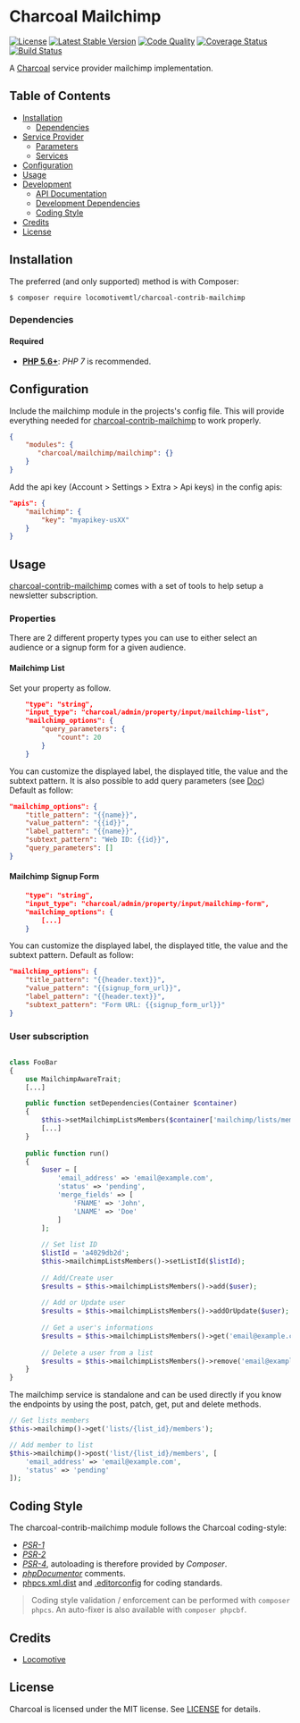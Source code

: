 Charcoal Mailchimp
===============

[![License][badge-license]][charcoal-contrib-mailchimp]
[![Latest Stable Version][badge-version]][charcoal-contrib-mailchimp]
[![Code Quality][badge-scrutinizer]][dev-scrutinizer]
[![Coverage Status][badge-coveralls]][dev-coveralls]
[![Build Status][badge-travis]][dev-travis]

A [Charcoal][charcoal-app] service provider mailchimp implementation.



## Table of Contents

-   [Installation](#installation)
    -   [Dependencies](#dependencies)
-   [Service Provider](#service-provider)
    -   [Parameters](#parameters)
    -   [Services](#services)
-   [Configuration](#configuration)
-   [Usage](#usage)
-   [Development](#development)
    -  [API Documentation](#api-documentation)
    -  [Development Dependencies](#development-dependencies)
    -  [Coding Style](#coding-style)
-   [Credits](#credits)
-   [License](#license)



## Installation

The preferred (and only supported) method is with Composer:

```shell
$ composer require locomotivemtl/charcoal-contrib-mailchimp
```



### Dependencies

#### Required

-   [**PHP 5.6+**](https://php.net): _PHP 7_ is recommended.


## Configuration

Include the mailchimp module in the projects's config file.
This will provide everything needed for [charcoal-contrib-mailchimp] to work properly.

```json
{
    "modules": {
       "charcoal/mailchimp/mailchimp": {}
    }
}
```

Add the api key (Account > Settings > Extra > Api keys) in the config apis:

```json
"apis": {
    "mailchimp": {
        "key": "myapikey-usXX"
    }
}
```


## Usage

[charcoal-contrib-mailchimp] comes with a set of tools to help setup a newsletter subscription.

### Properties

There are 2 different property types you can use to either select an audience or a signup form for a
given audience.

#### Mailchimp List
Set your property as follow.
```json
    "type": "string",
    "input_type": "charcoal/admin/property/input/mailchimp-list",
    "mailchimp_options": {
        "query_parameters": {
            "count": 20
        }
    }
```
You can customize the displayed label, the displayed title, the value and the subtext pattern. 
It is also possible to add query parameters (see [Doc](https://developer.mailchimp.com/documentation/mailchimp/reference/lists/#%20)) Default as follow:
```json
"mailchimp_options": {
    "title_pattern": "{{name}}",
    "value_pattern": "{{id}}",
    "label_pattern": "{{name}}",
    "subtext_pattern": "Web ID: {{id}}",
    "query_parameters": []
}
```

#### Mailchimp Signup Form
```json
    "type": "string",
    "input_type": "charcoal/admin/property/input/mailchimp-form",
    "mailchimp_options": {
        [...]
    }
```
You can customize the displayed label, the displayed title, the value and the subtext pattern. 
Default as follow:
```json
"mailchimp_options": {
    "title_pattern": "{{header.text}}",
    "value_pattern": "{{signup_form_url}}",
    "label_pattern": "{{header.text}}",
    "subtext_pattern": "Form URL: {{signup_form_url}}"
}
```

### User subscription

```php

class FooBar
{
    use MailchimpAwareTrait;
    [...]

    public function setDependencies(Container $container)
    {
        $this->setMailchimpListsMembers($container['mailchimp/lists/members']);
        [...]
    }
    
    public function run()
    {
        $user = [
            'email_address' => 'email@example.com',
            'status' => 'pending',
            'merge_fields' => [
                'FNAME' => 'John',
                'LNAME' => 'Doe'
            ]
        ];
        
        // Set list ID
        $listId = 'a4029db2d';
        $this->mailchimpListsMembers()->setListId($listId);
        
        // Add/Create user
        $results = $this->mailchimpListsMembers()->add($user);
        
        // Add or Update user
        $results = $this->mailchimpListsMembers()->addOrUpdate($user);
        
        // Get a user's informations
        $results = $this->mailchimpListsMembers()->get('email@example.com');        
        
        // Delete a user from a list
        $results = $this->mailchimpListsMembers()->remove('email@example.com');
    }
}

```

The mailchimp service is standalone and can be used directly if you know the endpoints by using the post, patch, get,
put and delete methods.

```php
// Get lists members
$this->mailchimp()->get('lists/{list_id}/members');

// Add member to list
$this->mailchimp()->post('list/{list_id}/members', [ 
    'email_address' => 'email@example.com',
    'status' => 'pending'
]);
```

## Coding Style

The charcoal-contrib-mailchimp module follows the Charcoal coding-style:

-   [_PSR-1_][psr-1]
-   [_PSR-2_][psr-2]
-   [_PSR-4_][psr-4], autoloading is therefore provided by _Composer_.
-   [_phpDocumentor_](http://phpdoc.org/) comments.
-   [phpcs.xml.dist](phpcs.xml.dist) and [.editorconfig](.editorconfig) for coding standards.

> Coding style validation / enforcement can be performed with `composer phpcs`. An auto-fixer is also available with `composer phpcbf`.



## Credits

-   [Locomotive](https://locomotive.ca/)



## License

Charcoal is licensed under the MIT license. See [LICENSE](LICENSE) for details.



[charcoal-contrib-mailchimp]:  https://packagist.org/packages/locomotivemtl/charcoal-contrib-mailchimp
[charcoal-app]:             https://packagist.org/packages/locomotivemtl/charcoal-app

[dev-scrutinizer]:    https://scrutinizer-ci.com/g/locomotivemtl/charcoal-contrib-mailchimp/
[dev-coveralls]:      https://coveralls.io/r/locomotivemtl/charcoal-contrib-mailchimp
[dev-travis]:         https://travis-ci.org/locomotivemtl/charcoal-contrib-mailchimp

[badge-license]:      https://img.shields.io/packagist/l/locomotivemtl/charcoal-contrib-mailchimp.svg?style=flat-square
[badge-version]:      https://img.shields.io/packagist/v/locomotivemtl/charcoal-contrib-mailchimp.svg?style=flat-square
[badge-scrutinizer]:  https://img.shields.io/scrutinizer/g/locomotivemtl/charcoal-contrib-mailchimp.svg?style=flat-square
[badge-coveralls]:    https://img.shields.io/coveralls/locomotivemtl/charcoal-contrib-mailchimp.svg?style=flat-square
[badge-travis]:       https://img.shields.io/travis/locomotivemtl/charcoal-contrib-mailchimp.svg?style=flat-square

[psr-1]:  https://www.php-fig.org/psr/psr-1/
[psr-2]:  https://www.php-fig.org/psr/psr-2/
[psr-3]:  https://www.php-fig.org/psr/psr-3/
[psr-4]:  https://www.php-fig.org/psr/psr-4/
[psr-6]:  https://www.php-fig.org/psr/psr-6/
[psr-7]:  https://www.php-fig.org/psr/psr-7/
[psr-11]: https://www.php-fig.org/psr/psr-11/
